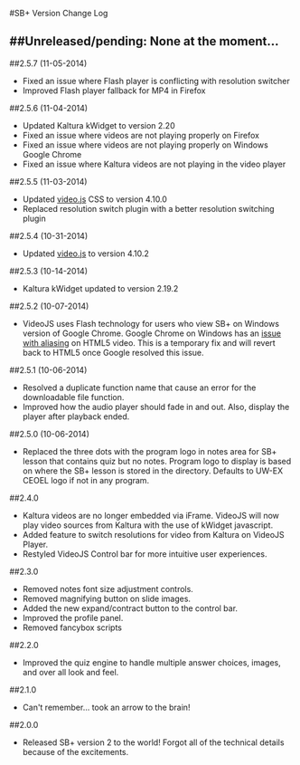 #SB+ Version Change Log

##Unreleased/pending:
**None at the moment...**
---
##2.5.7 (11-05-2014)
* Fixed an issue where Flash player is conflicting with resolution switcher
* Improved Flash player fallback for MP4 in Firefox

##2.5.6 (11-04-2014)
* Updated Kaltura kWidget to version 2.20
* Fixed an issue where videos are not playing properly on Firefox
* Fixed an issue where videos are not playing properly on Windows Google Chrome
* Fixed an issue where Kaltura videos are not playing in the video player

##2.5.5 (11-03-2014)
* Updated [video.js](https://github.com/videojs/video.js) CSS to version 4.10.0
* Replaced resolution switch plugin with a better resolution switching plugin

##2.5.4 (10-31-2014)
* Updated [video.js](https://github.com/videojs/video.js) to version 4.10.2

##2.5.3 (10-14-2014)
* Kaltura kWidget updated to version 2.19.2

##2.5.2 (10-07-2014)
* VideoJS uses Flash technology for users who view SB+ on Windows version of Google Chrome. Google Chrome on Windows has an [issue with aliasing](https://code.google.com/p/chromium/issues/detail?id=351458) on HTML5 video. This is a temporary fix and will revert back to HTML5 once Google resolved this issue.

##2.5.1 (10-06-2014)
* Resolved a duplicate function name that cause an error for the downloadable file function.
* Improved how the audio player should fade in and out. Also, display the player after playback ended.

##2.5.0 (10-06-2014)
* Replaced the three dots with the program logo in notes area for SB+ lesson that contains quiz but no notes. Program logo to display is based on where the SB+ lesson is stored in the directory. Defaults to UW-EX CEOEL logo if not in any program.

##2.4.0
* Kaltura videos are no longer embedded via iFrame. VideoJS will now play video sources from Kaltura with the use of kWidget javascript.
* Added feature to switch resolutions for video from Kaltura on VideoJS Player.
* Restyled VideoJS Control bar for more intuitive user experiences.

##2.3.0
* Removed notes font size adjustment controls.
* Removed magnifying button on slide images.
* Added the new expand/contract button to the control bar.
* Improved the profile panel.
* Removed fancybox scripts

##2.2.0
* Improved the quiz engine to handle multiple answer choices, images, and over all look and feel.

##2.1.0
* Can't remember... took an arrow to the brain!

##2.0.0
* Released SB+ version 2 to the world! Forgot all of the technical details because of the excitements.